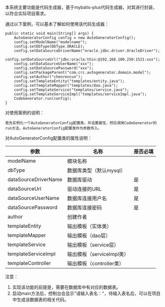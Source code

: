 本系统主要功能是代码生成器，基于mybatis-plus代码生成器，对其进行封装，以符合实际项目需求。

通过以下案例，可以基本了解如何使用该代码生成器：
```
public static void main(String[] args) {
    AutoGeneratorConfig config = new AutoGeneratorConfig();
    config.setModelName("modelname");
    config.setDbType(DbType.ORACLE);
    config.setDataSourceDriverName("oracle.jdbc.driver.OracleDriver");
    config.setDataSourceUrl("jdbc:oracle:thin:@192.168.100.250:1521:xxx");
    config.setDataSourceUserName("xxx");
    config.setDataSourcePassword("xxx");
    config.setPackageParent("com.crc.autogenerator.domain.model");
    config.setAuthor("chenrencun");
    config.setTemplateEntity("templates/entity.java");
    config.setTemplateMapper("templates/dao.java");
    config.setTemplateService("templates/service.java");
    config.setTemplateServiceImpl("templates/serviceImpl.java");
    CodeGenerator.run(config);
}
```
对使用案例的说明：

    首先实例化一个AutoGeneratorConfig配置类，并设置属性，然后调用CodeGenerator的run方法，AutoGeneratorConfig配置类作为参数传入。
对AutoGeneratorConfig配置类的属性说明：

参数	|  名称  |   是否必填
 ---- | ----- | ------
modelName	  |          模块名称	
dbType	      |          数据库类型（默认mysql）	
dataSourceDriverName |	数据库驱动	         |         是
dataSourceUrl	     |   驱动连接的URL	      |        是
dataSourceUserName	 |   数据库连接用户名	    |        是
dataSourcePassword	 |   数据库连接密码	     |           是
author	              |  创建作者	
templateEntity	      |  输出模板（实体类）	
templateMapper	      |  输出模板（dao层）	
templateService	      |  输出模板（service层）	
templateServiceImpl	  |  输出模板（serviceImpl类）	
templateController	   | 输出模板（controller类）	

注意：
1.	实现该功能的前提是，需要在数据库中有对应的数据表。
2.	启动main方法后，控制台会显示"请输入表名："，待输入表名后，可以在项目中生成该数据表的相关代码。
